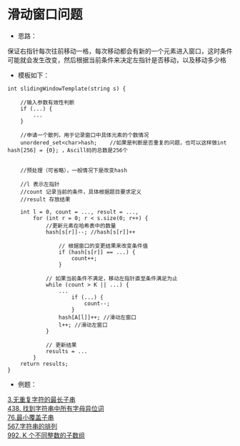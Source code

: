 # 滑动窗口问题

- 思路：

保证右指针每次往前移动一格，每次移动都会有新的一个元素进入窗口，这时条件可能就会发生改变，然后根据当前条件来决定左指针是否移动，以及移动多少格

- 模板如下：
```
int slidingWindowTemplate(string s) {

	//输入参数有效性判断
	if (...) {
		...
	}

	//申请一个散列，用于记录窗口中具体元素的个数情况
	unordered_set<char>hash;	//如果是判断是否重复的问题，也可以这样做int hash[256] = {0}; ，Ascill码的总数是256个
	

	//预处理（可省略），一般情况下是改变hash

	//l 表示左指针
	//count 记录当前的条件，具体根据题目要求定义
	//result 存放结果

	int l = 0, count = ..., result = ...,
		for (int r = 0; r < s.size(0; r++) {
			//更新元素在哈希表中的数量
			hash[s[r]]--; //hash[s[r]]++

				// 根据窗口的变更结果来改变条件值
				if (hash[s[r]] == ...) {
					count++;
				}

			// 如果当前条件不满足，移动左指针直至条件满足为止
			while (count > K || ...) {
				...
					if (...) {
						count--;
					}
				hash[A[l]]++; //滑动左窗口
				l++; //滑动左窗口
			}

			// 更新结果
			results = ...
		}
	return results;
}
```

- 例题：

[3.无重复字符的最长子串](https://github.com/ccpang96/leetcode/blob/master/leetcode/%E6%BB%91%E5%8A%A8%E7%AA%97%E5%8F%A3%E9%97%AE%E9%A2%98/3.%E6%97%A0%E9%87%8D%E5%A4%8D%E5%AD%97%E7%AC%A6%E7%9A%84%E6%9C%80%E9%95%BF%E5%AD%90%E4%B8%B2.cpp)
</br>
[438. 找到字符串中所有字母异位词](https://github.com/ccpang96/leetcode/blob/master/leetcode/%E6%BB%91%E5%8A%A8%E7%AA%97%E5%8F%A3%E9%97%AE%E9%A2%98/438.%20%E6%89%BE%E5%88%B0%E5%AD%97%E7%AC%A6%E4%B8%B2%E4%B8%AD%E6%89%80%E6%9C%89%E5%AD%97%E6%AF%8D%E5%BC%82%E4%BD%8D%E8%AF%8D.cpp)
</br>
[76.最小覆盖子串](https://github.com/ccpang96/leetcode/blob/master/leetcode/%E6%BB%91%E5%8A%A8%E7%AA%97%E5%8F%A3%E9%97%AE%E9%A2%98/76.%20%E6%9C%80%E5%B0%8F%E8%A6%86%E7%9B%96%E5%AD%90%E4%B8%B2.cpp)
</br>
[567.字符串的排列](https://github.com/ccpang96/leetcode/blob/master/leetcode/%E6%BB%91%E5%8A%A8%E7%AA%97%E5%8F%A3%E9%97%AE%E9%A2%98/567.%E5%AD%97%E7%AC%A6%E4%B8%B2%E7%9A%84%E6%8E%92%E5%88%97.cpp)
</br>
[992. K 个不同整数的子数组](https://github.com/ccpang96/leetcode/blob/master/leetcode/%E6%BB%91%E5%8A%A8%E7%AA%97%E5%8F%A3%E9%97%AE%E9%A2%98/992.%20K%20%E4%B8%AA%E4%B8%8D%E5%90%8C%E6%95%B4%E6%95%B0%E7%9A%84%E5%AD%90%E6%95%B0%E7%BB%84.cpp)
